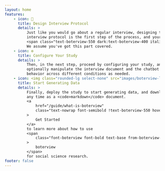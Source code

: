 ```yaml
---
layout: home
features:
    - icon: 📝
      title: Design Interview Protocol
      details: >
          Just like you would go about a regular interview, designing the
          interview protocol is the first step of the process, and your
          <span class="text-boterview-550 dark:text-boterview-400 italic">responsibility</span>.
          We assume you've got this part covered.
    - icon: ⚙️
      title: Configure Your Study
      details: >
          Then, in the next step, proceed by configuring your study, and
          optionally manipulate the interview document and the chatbot's
          behavior across different conditions as needed.
    - icon: <img class="rounded-lg select-none" src="images/boterview-logo-square-small.png" alt="boterview icon" draggable="false" />
      title: Start Generating Data
      details: >
          Finally, deploy the study to start generating data, and download it at
          any time as a <code>markdown</code> document.
          <a
              href="/guide/what-is-boterview"
              class="text-nowrap font-semibold !text-boterview-550 hover:!text-boterview-500 dark:!text-boterview-400 dark:hover:!text-boterview-500"
          >
              Get Started
          </a>
          to learn more about how to use
          <span
              class="font-boterview font-bold text-base from-boterview-500 dark:from-boterview-400 bg-gradient-to-r from-[15px] to-[var(--vp-c-text-2)] to-[35px] bg-clip-text text-transparent"
          >
              boterview
          </span>
          for social science research.
footer: false
---
```

